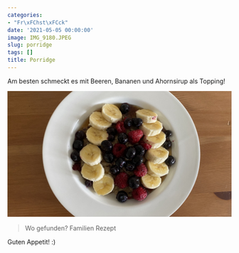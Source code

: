 ```yaml
---
categories:
- "Fr\xFChst\xFCck"
date: '2021-05-05 00:00:00'
image: IMG_9180.JPEG
slug: porridge
tags: []
title: Porridge
---
```



Am besten schmeckt es mit Beeren, Bananen und Ahornsirup als Topping!

![Foto 1](IMG_3634.JPEG)

> Wo gefunden? Familien Rezept

Guten Appetit! :)